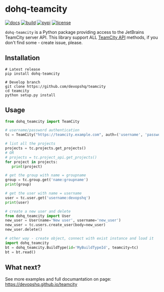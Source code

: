 # dohq-teamcity
[![docs](https://img.shields.io/badge/docs-published-brightgreen.svg)](https://devopshq.github.io/teamcity/)
[![build](https://travis-ci.org/devopshq/teamcity.svg?branch=master)](https://travis-ci.org/devopshq/teamcity)
[![pypi](https://img.shields.io/pypi/v/dohq-teamcity.svg)](https://pypi.python.org/pypi/dohq-teamcity)
[![license](https://img.shields.io/pypi/l/dohq-teamcity.svg)](https://github.com/devopshq/teamcity/blob/master/LICENSE)

`dohq-teamcity` is a Python package providing access to the JetBrains TeamCity server API. This library support ALL [TeamCity API](https://confluence.jetbrains.com/display/TCD10/REST+API) methods, if you don't find some - create issue, please.

## Installation
```
# Latest release
pip install dohq-teamcity

# Develop branch
git clone https://github.com/devopshq/teamcity
cd teamcity
python setup.py install
```


## Usage

```python
from dohq_teamcity import TeamCity

# username/password authentication
tc = TeamCity("https://teamcity.example.com", auth=('username', 'password'))

# list all the projects
projects = tc.projects.get_projects()
# OR
# projects = tc.project_api.get_projects()
for project in projects:
   print(project)

# get the group with name = groupname
group = tc.group.get('name:groupname')
print(group)

# get the user with name = username
user = tc.user.get('username:devopshq')
print(user)

# create a new user and delete
from dohq_teamcity import User
new_user = User(name='New user', username='new_user')
new_user = tc.users.create_user(body=new_user)
new_user.delete()

# other way - create object, connect with exist instance and load it
import dohq_teamcity
bt = dohq_teamcity.BuildType(id='MyBuildTypeId', teamcity=tc)
bt = bt.read()
```

## What next?
See more examples and full documantation on page: https://devopshq.github.io/teamcity
